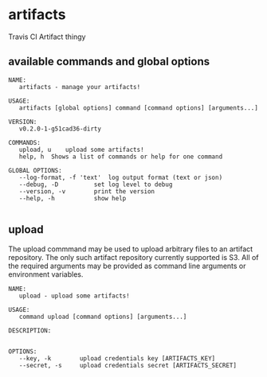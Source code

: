 artifacts
=========

Travis CI Artifact thingy

## available commands and global options

```
NAME:
   artifacts - manage your artifacts!

USAGE:
   artifacts [global options] command [command options] [arguments...]

VERSION:
   v0.2.0-1-g51cad36-dirty

COMMANDS:
   upload, u	upload some artifacts!
   help, h	Shows a list of commands or help for one command
   
GLOBAL OPTIONS:
   --log-format, -f 'text'	log output format (text or json)
   --debug, -D			set log level to debug
   --version, -v		print the version
   --help, -h			show help
   
```

## upload

The upload commmand may be used to upload arbitrary files to an artifact
repository.  The only such artifact repository currently supported is
S3.  All of the required arguments may be provided as command line
arguments or environment variables.

```
NAME:
   upload - upload some artifacts!

USAGE:
   command upload [command options] [arguments...]

DESCRIPTION:
   

OPTIONS:
   --key, -k 		upload credentials key [ARTIFACTS_KEY]
   --secret, -s 	upload credentials secret [ARTIFACTS_SECRET]
   
```
